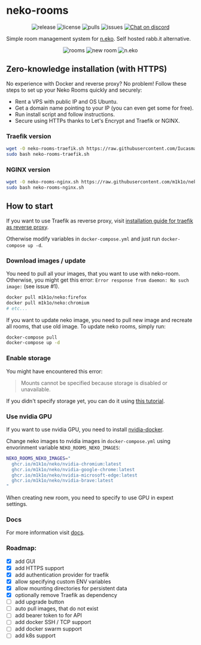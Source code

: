 # neko-rooms

<p align="center">
  <img src="https://img.shields.io/github/v/release/m1k1o/neko-rooms" alt="release">
  <img src="https://img.shields.io/github/license/m1k1o/neko-rooms" alt="license">
  <img src="https://img.shields.io/docker/pulls/m1k1o/neko-rooms" alt="pulls">
  <img src="https://img.shields.io/github/issues/m1k1o/neko-rooms" alt="issues">
  <a href="https://discord.gg/3U6hWpC" ><img src="https://discordapp.com/api/guilds/665851821906067466/widget.png" alt="Chat on discord"></a>
</p>

Simple room management system for [n.eko](https://github.com/m1k1o/neko). Self hosted rabb.it alternative.

<div align="center">
  <img src="https://github.com/m1k1o/neko-rooms/raw/master/docs/rooms.png" alt="rooms">
  <img src="https://github.com/m1k1o/neko-rooms/raw/master/docs/new_room.png" alt="new room">
  <img src="https://github.com/m1k1o/neko-rooms/raw/master/docs/neko.gif" alt="n.eko">
</div>

## Zero-knowledge installation (with HTTPS)

No experience with Docker and reverse proxy? No problem! Follow these steps to set up your Neko Rooms quickly and securely:

- Rent a VPS with public IP and OS Ubuntu.
- Get a domain name pointing to your IP (you can even get some for free).
- Run install script and follow instructions.
- Secure using HTTPs thanks to Let's Encrypt and Traefik or NGINX.

### Traefik version
```bash
wget -O neko-rooms-traefik.sh https://raw.githubusercontent.com/Iucasmaia/neko-rooms/refs/heads/master/traefik/install
sudo bash neko-rooms-traefik.sh
```

### NGINX version
```bash
wget -O neko-rooms-nginx.sh https://raw.githubusercontent.com/m1k1o/neko-rooms/master/nginx/install
sudo bash neko-rooms-nginx.sh
```

## How to start

If you want to use Traefik as reverse proxy, visit [installation guide for traefik as reverse proxy](./traefik/).

Otherwise modify variables in `docker-compose.yml` and just run `docker-compose up -d`.

### Download images / update

You need to pull all your images, that you want to use with neko-room. Otherwise, you might get this error: `Error response from daemon: No such image:` (see issue #1).

```sh
docker pull m1k1o/neko:firefox
docker pull m1k1o/neko:chromium
# etc...
```

If you want to update neko image, you need to pull new image and recreate all rooms, that use old image. To update neko rooms, simply run:

```sh
docker-compose pull
docker-compose up -d
```

### Enable storage

You might have encountered this error:

> Mounts cannot be specified because storage is disabled or unavailable.

If you didn't specify storage yet, you can do it using [this tutorial](./docs/storage.md).

### Use nvidia GPU

If you want to use nvidia GPU, you need to install [nvidia-docker](https://github.com/NVIDIA/nvidia-docker).

Change neko images to nvidia images in `docker-compose.yml` using envorinment variable `NEKO_ROOMS_NEKO_IMAGES`:

```bash
NEKO_ROOMS_NEKO_IMAGES="
  ghcr.io/m1k1o/neko/nvidia-chromium:latest
  ghcr.io/m1k1o/neko/nvidia-google-chrome:latest
  ghcr.io/m1k1o/neko/nvidia-microsoft-edge:latest
  ghcr.io/m1k1o/neko/nvidia-brave:latest
"
```

When creating new room, you need to specify to use GPU in expext settings.

### Docs

For more information visit [docs](./docs).

### Roadmap:
 - [x] add GUI
 - [x] add HTTPS support
 - [x] add authentication provider for traefik
 - [x] allow specifying custom ENV variables
 - [x] allow mounting directories for persistent data
 - [x] optionally remove Traefik as dependency
 - [ ] add upgrade button
 - [ ] auto pull images, that do not exist
 - [ ] add bearer token to for API
 - [ ] add docker SSH / TCP support
 - [ ] add docker swarm support
 - [ ] add k8s support

